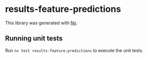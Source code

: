 # results-feature-predictions

This library was generated with [Nx](https://nx.dev).

## Running unit tests

Run `nx test results-feature-predictions` to execute the unit tests.
